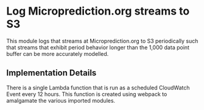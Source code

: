 # Log Microprediction.org streams to S3

This module logs that streams at Microprediction.org to S3 periodically
such that streams that exhibit period behavior longer than the 1,000
data point buffer can be more accurately modelled.

## Implementation Details

There is a single Lambda function that is run as a scheduled
CloudWatch Event every 12 hours. This function
is created using webpack to amalgamate the various imported modules.
